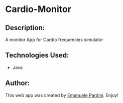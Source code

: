 # Cardio-Monitor
## Description:
A monitor App for Cardio frequencies simulator

## Technologies Used:

- Java

## Author:

This web app was created by [Emanuele Pardini](http://emanuelepardini.altervista.org/).
Enjoy!
